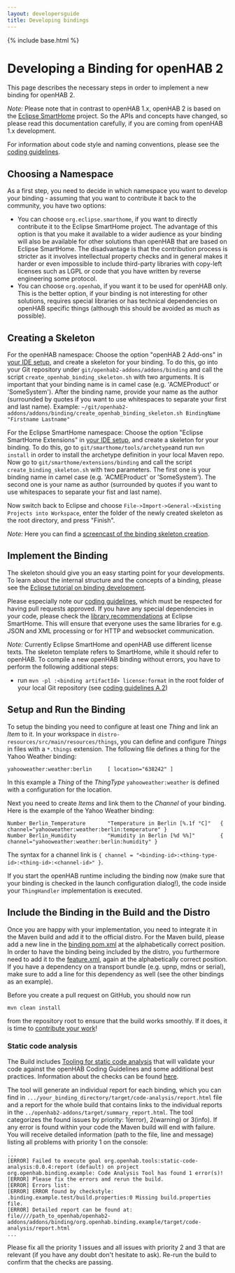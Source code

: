 ```yaml
---
layout: developersguide
title: Developing bindings
---
```


{% include base.html %}

# Developing a Binding for openHAB 2

This page describes the necessary steps in order to implement a new binding for openHAB 2.

_Note:_ Please note that in contrast to openHAB 1.x, openHAB 2 is based on the [Eclipse SmartHome](http://eclipse.org/smarthome/) project.
So the APIs and concepts have changed, so please read this documentation carefully, if you are coming from openHAB 1.x development.

For information about code style and naming conventions, please see the [coding guidelines](guidelines).

## Choosing a Namespace

As a first step, you need to decide in which namespace you want to develop your binding - assuming that you want to contribute it back to the community, you have two options:

* You can choose `org.eclipse.smarthome`, if you want to directly contribute it to the Eclipse SmartHome project.
The advantage of this option is that you make it available to a wider audience as your binding will also be available for other solutions than openHAB that are based on Eclipse SmartHome.
The disadvantage is that the contribution process is stricter as it involves intellectual property checks and in general makes it harder or even impossible to include third-party libraries with copy-left licenses such as LGPL or code that you have written by reverse engineering some protocol.
* You can choose `org.openhab`, if you want it to be used for openHAB only.
This is the better option, if your binding is not interesting for other solutions, requires special libraries or has technical dependencies on openHAB specific things (although this should be avoided as much as possible).

## Creating a Skeleton

For the openHAB namespace: Choose the option "openHAB 2 Add-ons" in [your IDE setup](ide.html), and create a skeleton for your binding.
To do this, go into your Git repository under `git/openhab2-addons/addons/binding` and call the script `create_openhab_binding_skeleton.sh` with two arguments.
It is important that your binding name is in camel case (e.g. 'ACMEProduct' or 'SomeSystem').
After the binding name, provide your name as the author (surrounded by quotes if you want to use whitespaces to separate your first and last name).
Example: `~/git/openhab2-addons/addons/binding/create_openhab_binding_skeleton.sh BindingName "Firstname Lastname"`

For the Eclipse SmartHome namespace: Choose the option "Eclipse SmartHome Extensions" in [your IDE setup](ide.html), and create a skeleton for your binding.
To do this, go to `git/smarthome/tools/archetype`and run `mvn install` in order to install the archetype definition in your local Maven repo.
Now go to `git/smarthome/extensions/binding` and call the script `create_binding_skeleton.sh` with two parameters.
The first one is your binding name in camel case (e.g. 'ACMEProduct' or 'SomeSystem').
The second one is your name as author (surrounded by quotes if you want to use whitespaces to separate your fist and last name).

Now switch back to Eclipse and choose `File->Import->General->Existing Projects into Workspace`, enter the folder of the newly created skeleton as the root directory, and press "Finish".

_Note:_ Here you can find a [screencast of the binding skeleton creation](http://youtu.be/30nhm0yIcvA).

## Implement the Binding

The skeleton should give you an easy starting point for your developments.
To learn about the internal structure and the concepts of a binding, please see the [Eclipse tutorial on binding development](https://www.eclipse.org/smarthome/documentation/development/bindings/how-to.html).

Please especially note our [coding guidelines](guidelines), which must be respected for having pull requests approved.
If you have any special dependencies in your code, please check the [library recommendations](https://www.eclipse.org/smarthome/documentation/development/bindings/dependencies.html) at Eclipse SmartHome.
This will ensure that everyone uses the same libraries for e.g. JSON and XML processing or for HTTP and websocket communication.

_Note:_ Currently Eclipse SmartHome and openHAB use different license texts.
The skeleton template refers to SmartHome, while it should refer to openHAB.
To compile a new openHAB binding without errors, you have to perform the following additional steps:

- run `mvn -pl :<binding artifactId> license:format` in the root folder of your local Git repository (see [coding guidelines A.2](guidelines.html#a-code-style))

## Setup and Run the Binding

To setup the binding you need to configure at least one *Thing* and link an *Item* to it.
In your workspace in `distro-resources/src/main/resources/things`, you can define and configure *Things* in files with a `*.things` extension.
The following file defines a thing for the Yahoo Weather binding:

```
yahooweather:weather:berlin     [ location="638242" ]
```

In this example a *Thing* of the *ThingType* `yahooweather:weather` is defined with a configuration for the location.

Next you need to create *Items* and link them to the *Channel* of your binding.
Here is the example of the Yahoo Weather binding:

```
Number Berlin_Temperature       "Temperature in Berlin [%.1f °C]"   { channel="yahooweather:weather:berlin:temperature" }
Number Berlin_Humidity          "Humidity in Berlin [%d %%]"        { channel="yahooweather:weather:berlin:humidity" }
```

The syntax for a channel link is `{ channel = "<binding-id>:<thing-type-id>:<thing-id>:<channel-id>" }`.

If you start the openHAB runtime including the binding now (make sure that your binding is checked in the launch configuration dialog!), the code inside your `ThingHandler` implementation is executed.

## Include the Binding in the Build and the Distro

Once you are happy with your implementation, you need to integrate it in the Maven build and add it to the official distro.
For the Maven build, please add a new line in the [binding pom.xml](https://github.com/openhab/openhab2-addons/blob/master/addons/binding/pom.xml) at the alphabetically correct position.
In order to have the binding being included by the distro, you furthermore need to add it to the [feature.xml](https://github.com/openhab/openhab2-addons/blob/master/features/openhab-addons/src/main/feature/feature.xml), again at the alphabetically correct position.
If you have a dependency on a transport bundle (e.g. upnp, mdns or serial), make sure to add a line for this dependency as well (see the other bindings as an example).

Before you create a pull request on GitHub, you should now run

```
mvn clean install
```

from the repository root to ensure that the build works smoothly.
If it does, it is time to [contribute your work](../contributing/contributing.html)!

### Static code analysis

The Build includes [Tooling for static code analysis](https://github.com/openhab/static-code-analysis) that will validate your code against the openHAB Coding Guidelines and some additional best practices.
Information about the checks can be found [here](https://github.com/openhab/static-code-analysis#esh-guidelines-covered).

The tool will generate an individual report for each binding, which you can find in `.../your_binding_directory/target/code-analysis/report.html` file and a report for the whole build that contains links to the individual reports in the `../openhab2-addons/target/summary_report.html`.
The tool categorizes the found issues by priority: 1(error), 2(warning) or 3(info).
If any error is found within your code the Maven build will end with failure.
You will receive detailed information (path to the file, line and message) listing all problems with priority 1 on the console:

```
...
[ERROR] Failed to execute goal org.openhab.tools:static-code-analysis:0.0.4:report (default) on project org.openhab.binding.example: Code Analysis Tool has found 1 error(s)!
[ERROR] Please fix the errors and rerun the build.
[ERROR] Errors list:
[ERROR] ERROR found by checkstyle: .binding.example.test/build.properties:0 Missing build.properties file.
[ERROR] Detailed report can be found at: file////path_to_openhab/openhab2-addons/addons/binding/org.openhab.binding.example/target/code-analysis/report.html
...
```

Please fix all the priority 1 issues and all issues with priority 2 and 3 that are relevant (if you have any doubt don't hesitate to ask).
Re-run the build to confirm that the checks are passing.
